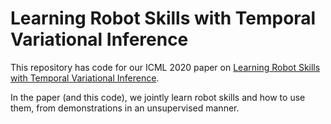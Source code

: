 # Learning Robot Skills with Temporal Variational Inference

This repository has code for our ICML 2020 paper on [Learning Robot Skills with Temporal Variational Inference](https://proceedings.icml.cc/static/paper_files/icml/2020/2847-Paper.pdf). 

In the paper (and this code), we jointly learn robot skills and how to use them, from demonstrations in an unsupervised manner. 
